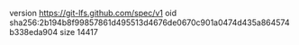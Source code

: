version https://git-lfs.github.com/spec/v1
oid sha256:2b194b8f99857861d495513d4676de0670c901a0474d435a864574b338eda904
size 14417
